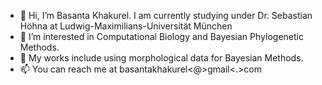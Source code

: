 - 👋 Hi, I’m Basanta Khakurel. I am currently studying under Dr. Sebastian Höhna at Ludwig-Maximilians-Universität München
- 👀 I’m interested in Computational Biology and Bayesian Phylogenetic Methods. 
- 🌱 My works include using morphological data for Bayesian Methods.
- 📫 You can reach me at basantakhakurel<@>gmail<.>com

<!---
basanta33/basanta33 is a ✨ special ✨ repository because its `README.md` (this file) appears on your GitHub profile.
You can click the Preview link to take a look at your changes.
--->

   
